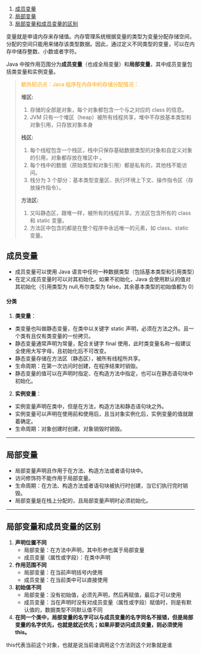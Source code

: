   1. [成员变量](#成员变量)
  2. [局部变量](#局部变量)
  3. [局部变量和成员变量的区别](#局部变量和成员变量的区别)



变量就是申请内存来存储值。内存管理系统根据变量的类型为变量分配存储空间，分配的空间只能用来储存该类型数据。因此，通过定义不同类型的变量，可以在内存中储存整数、小数或者字符。

Java 中按作用范围分为**成员变量**（也成全局变量）和**局部变量**，其中成员变量包括类变量和实例变量。

> <font color=orange>额外知识点：Java 程序在内存中的存储分配情况：</font>
>
> **堆区:** 
>
> 1. 存储的全部是对象，每个对象都包含一个与之对应的 class 的信息。
> 2. JVM 只有一个堆区（heap）被所有线程共享，堆中不存放基本类型和对象引用，只存放对象本身 
>
> **栈区:** 
>
> 1. 每个线程包含一个栈区，栈中只保存基础数据类型的对象和自定义对象的引用，对象都存放在堆区中 。
> 2. 每个栈中的数据（原始类型和对象引用）都是私有的，其他栈不能访问。 
> 3. 栈分为 3 个部分：基本类型变量区、执行环境上下文、操作指令区（存放操作指令）。
>
> **方法区:** 
>
> 1. 又叫静态区，跟堆一样，被所有的线程共享。方法区包含所有的 class 和 static 变量。 
> 2. 方法区中包含的都是在整个程序中永远唯一的元素，如 class、static 变量。



## 成员变量

- 成员变量可以使用 Java 语言中任何一种数据类型（包括基本类型和引用类型）
- 在定义成员变量时可以对其初始化，如果不初始化，Java 会使用默认的值对其初始化（引用类型为 null,布尔类型为 false，其余基本类型的初始值都为 0）

#### 分类

1. **类变量**：

  - 类变量也叫做静态变量，在类中以关键字 static 声明，必须在方法之外。且一个类有且仅有类变量的一份拷贝。
  - 静态变量通常声明为常量，配合关键字 final 使用，此时类变量名称一般建议全使用大写字母，且初始化后不可改变。
  - 静态变量存储在方法区（静态区），被所有线程所共享。
  - 生命周期：在第一次访问时创建，在程序结束时销毁。
  - 静态变量的值可以在声明时指定、在构造方法中指定，也可以在静态语句块中初始化。

2. **实例变量**：

  - 实例变量声明在类中，但是在方法，构造方法和静态语句块之外。
  - 实例变量可以声明在使用前和使用后，且当对象实例化后，实例变量的值就跟着确定。
  - 生命周期：对象创建时创建，对象销毁时销毁。

  

----

## 局部变量

- 局部变量声明且作用于在方法、构造方法或者语句块中。
- 访问修饰符不能作用于局部变量。
- 生命周期：在方法、构造方法或者语句块被执行时创建，当它们执行完时销毁。
- 局部变量是在栈上分配的，且局部变量声明时必须初始化。



----



## 局部变量和成员变量的区别

1. **声明位置不同**
	- 局部变量：在方法中声明，其中形参也属于局部变量
	- 成员变量（属性或字段）：在类中声明
2. **作用范围不同**
	- 局部变量：在当前声明括号内使用
	- 成员变量：在当前类中可以直接使用
3. **初始值不同**
	- 局部变量：没有初始值，必须先声明，然后再赋值，最后才可以使用
	- 成员变量：当在声明时没有对成员变量（属性或字段）赋值时，则是有默认值的，数据类型不同默认值不同
4. **在同一个类中，局部变量的名字可以与成员变量的名字同名不报错，但是局部变量的名字优先，也就是就近优先；如果非要访问成员变量，则必须使用 this。**

this代表当前这个对象，也就是说当前谁调用这个方法则这个对象就是谁